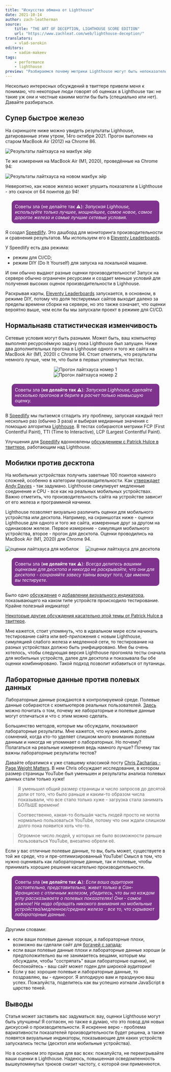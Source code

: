 ```yaml
---
title: "Искусство обмана от Lighthouse"
date: 2021-10-14
author: zach-leatherman
source:
    title: "THE ART OF DECEPTION, LIGHTHOUSE SCORE EDITION"
    url: "https://www.zachleat.com/web/lighthouse-deception/"
translators:
    - vlad-sorokin
editors:
    - vadim-makeev
tags:
    - performance
    - lighthouse
preview: "Разбираемся почему метрики Lighthouse могут быть непоказательны и даже иногда неправдивы."
---
```


<style>
    :root {
        --evil-color: #7f338e;
    }

    .evil-tip {
        color: #fff;
        border-radius: 10px;
        position: relative;
        background-color: var(--evil-color);
        padding: 10px;
        margin: 20px;
    }

    .small-images-grid {
        display: grid;
        place-items: center;
    }

    .small-images-grid--two-columns {
        display: grid;
        grid-template-columns: 1fr 1fr;
    }

    .evil-tip:before, .evil-tip:after {
        content: '😈 😈 😈';
        position: absolute;
        display: flex;
        justify-content: center;
        width: 100%;
        left: 0;
    }

    .evil-tip:before {
        top: -15px;
    }

    .evil-tip:after {
        bottom: -15px;
    }
</style>

Несколько интересных обсуждений в твиттере привели меня к понимаю, что некоторые люди говорят об оценках в Lighthouse так: не такие уж они и честные какими могли бы быть (специально или нет). Давайте разбираться.

## Супер быстрое железо

На скриншоте ниже можно увидеть результаты Lighhouse, датированные этим утром, 14го октября 2021. Прогон выполнен на старом MacBook Air (2012) на Chrome 86.

<img src="images/nextjs-mobile-old-hardware.png" alt="Результаты лайтхауса на макбук эйр">

Те же измерения на MacBook Air (M1, 2020), проведённые на Chrome 94:

<img src="images/nextjs-mobile-new-hardware.png" alt="Результаты лайтхауса на новом макбук эйр">

Невероятно, как новое железо может улушить показатели в Lighthouse - это скачок от 64 поинтов до 94!

<p class="evil-tip">
    Советы зла (не делайте так ⚠️):
    <em>Запуская Lighhouse, используйте только лучшее, мощнейшее, самое новое, самое дорогое железо и самые лучшие сетевые условия.</em>
</p>

Я создал [Speedlify](https://www.zachleat.com/web/speedlify/). Это дашборд для мониторинга производительности и сравнения результатов. Мы используем его в [Eleventy Leaderboards](https://www.11ty.dev/speedlify/).

У Speedlify есть два режима:

-   режим для CI/CD;
-   режим DIY (Do It Yourself) для запуска на локальной машине.

И они обычно выдают разные оценки производительности! Запуск на сервере обычно ограничен ресурсами и создает меньше условий для получения высоких оценок производительности в Lighhouse.

Раскрывая карты, [Eleventy Leaderboards](https://www.11ty.dev/speedlify/) запускается, в основном, в режиме DIY, потому что доля тестируемых сайтов выходит далеко за пределы времени сборки на сервере, но это также означает, что оценки вероятно выше, чем если бы мы запускали проект в режиме для CI/CD.

## Нормальнаяв статистическая изменчивость

Сетевые условия могут быть разными. Может быть, ваш компьютер выполнял ресурсоёмкую задачу пока Lighthouse был запущен. Ниже два дополнительных прогона в Lighhouse одного и того же сайта на MacBook Air (M1, 2020) с Chrome 94. Стоит отметить, что результаты немного лучше, чем те, что были в первых упомянутых тестах.

<div class="small-images-grid">
    <img src="images/nextjs-mobile-variability.png" alt="Прогон лайтхауса номер 1"/>
    <img src="images/nextjs-mobile-variability-2.png" alt="Прогон лайтхауса номер 2"/>
</div>

<p class="evil-tip">
    Советы зла (<strong>не делайте так ⚠️</strong>):
    <em>Запуская Lighhouse, сделайте несколько прогонов и берите в расчет только наивысшую оценку.</em>
</p>

В [Speedlify](https://www.zachleat.com/web/speedlify/) мы пытаемся сгладить эту проблему, запуская каждый тест несколько раз (обычно 3 раза) и выбирая медианные значения с помощью алгоритма [Lighhouse](https://github.com/zachleat/performance-leaderboard/blob/21aaeab55cc8e861a0d73ef12bf43df4ada8230c/lib/lh-median-run.js#L34). В тестах собираются метрики FCP (First Contentful Paint), TTI (Time to Interactive), LCP (Largest Contentful Paint).

Улучшения для [Speedlify](https://www.zachleat.com/web/speedlify/) вдохновлены [обсуждением с Patrick Hulce в твиттере](https://twitter.com/zachleat/status/1280348896166895617), работающим над Lighthouse.

## Мобилки против десктопа

На мобильных устройствах получить заветные 100 поинтов намного сложней, особенно в категории производительности. Как [утверждает Andy Davies](https://twitter.com/AndyDavies/status/1286355283749539840) - так задумано. Lighthouse симулирует медленные соединение и CPU - все как на реальных мобильных устройствах. Важно отметить, что производительность сайта на устройстве зависит от его железа и программной начинки.

Lighthouse позволяет визуально различить оценки для мобильного устройства или десктопа. Например, на скриншотах ниже - оценки Lighthouse для одного и того же сайта, измеренные друг за другом на одинаковом железе. Первое измерение - симуляция мобильного устройства, второе - прогон для десктопа. Оценки проводились на MacBook Air (M1, 2020) для Chrome 94.

<div class="small-images-grid--two-columns">
    <img src="images/gatsbyjs-mobile-zoomed.png" alt="оценки лайтхауса для мобилок" />
    <img src="images/gatsbyjs-desktop-zoomed.png" alt="оценки лайтхауса для десктопа" />
</div>

<p class="evil-tip">
    Советы зла (<strong>не делайте так ⚠️</strong>):
    <em> Всегда делитесь вашими оценками для десктопа и никогда не раскрывайте, что они для десктопа - сохраняйте завесу тайны вокруг того, где именно вы тестируете.</em>
</p>

Было одно [обсуждение](https://github.com/GoogleChrome/lighthouse/issues/9379) о [добавлении визуального индикатора](https://github.com/GoogleChrome/lighthouse/issues/8178), показывающего на каком типе устройств происходило тестирование. Крайне полезный индикатор!

[Некоторые другие обсуждения касательно этой темы от Patrick Hulce в твиттере](https://twitter.com/zachleat/status/1286345175149826052).

Мне кажется, стоит упомянуть, что в идеальном мире если начинать тестирование сайта или веб-приложения с новым Lighthouse, симуляцией слабого железа и медленной сети, то тестирование на разных устройствах должно быть унифицировано. Мне бы очень хотелось, чтобы следующая версия Lighthouse прогоняла тесты сначала для мобильных устройств, далее для десктопа и показывала бы обе оценки комбинировано. Такой подход позволит избавиться от путаницы.

## Лабораторные данные против полевых данных

Лабораторные данные рождаются в контролируемой среде. Полевые данные собираются с компьютеров реальных пользователей. [Здесь](https://web.dev/lab-and-field-data-differences/) можно почитать о том, почему же лабораторные и полевые данные могут отличаться и что с этим можно сделать.

Большинство методов, которые мы обсуждали, показывают лабораторные результаты. Мне кажется, что нужно иметь долю сомнений, когда кто-то уделяет слишком много внимания полевым данным и никогда не упоминает о лабораторных. Но почему? Полагаться на реальные измерения ведь намного лучше? Почему так важны лабораторные результаты тестов?

Давайте обратимся к уже ставшему классикой посту [Chris Zacharias - Page Weight Matters](https://blog.chriszacharias.com/page-weight-matters). В нем Chris обсуждает исследование, в котором размер страницы YouTube был уменьшен и результаты анализа полевых данных стали только хуже!

> Я уменьшил общий размер страницы и число запросов до десятой доли от того, что было раньше и каким-то образом числа показывали, что все стало только хуже - загрузка стала занимать БОЛЬШЕ времени!

> Соотвественно, какая-то большáя часть людей просто не могла нормально пользоваться YouTube, потому что они ждали слишком долго пока появится хоть что-то.

> Огромное число людей, у которых не было возможности раньше пользоваться YouTube, внезапно обрели её.

Если у вас отличные полевые данные, то вы, быть может, существуете в той же среде, что и пре-оптимизированный YouTube! Смысл в том, что нужно оценивать как лабораторные данные, так и полевые, чтобы принимать хорошие решения касательно производительности.

<p class="evil-tip">
    Советы зла (<strong>не делайте так ⚠️</strong>):
    <em>Если ваша аудитория состоятельна, представительна, живет только в Сан-Франциско с отличным железом, убедитесь, что вы на каждом углу рассказываете о полевых показателях! Они - самое важное! Не надо обращать никакого внимания на мобильные устройства/медленное/среднее железо - все то, что скрывают лабораторные данные.</em>
</p>

Другими словами:

- если ваши полевые данные хороши, а лабораторные плохи, возможно вы сделали сайт для [богачей с запада](https://www.smashingmagazine.com/2017/03/world-wide-web-not-wealthy-western-web-part-1/);
- если ваши полевые данные плохи и лабораторные данные хороши (и предположительно вы не занимаетесь вещами, которые мы обсуждали, чтобы "состряпать" ваши лабораторные оценки), не беспокойтесь - ваш сайт может годен для широкой аудитории!
- Если у вас хорошие полевые и лабораторные данные, то поздравляю, вы - единорог. Я аплодирую вам и празднуюю ваш успех. Пожалуйста, поделитесь как вы успешно изгнали JavaScript в царство теней.

## Выводы

Статья может заставить вас задуматься: вау, оценки Lighthouse могут быть улучшены! Я согласен, но также я думаю, что это повод для новых дискуссий о производительности. Я искренне верю - проблема вариативности показателей производительности будет решена, а также появятся визуальные индикаторы, показывающие для каких устройств запускались тесты (десктоп или мобильные устройства).

Но в основном это призыв для вас всех: пожалуйста, не переигрывайте ваши оценки в Lighthouse. Надеюсь, повышенная осведомленность вышеупомянутых трюков снизит частоту, с которой они применяются.
